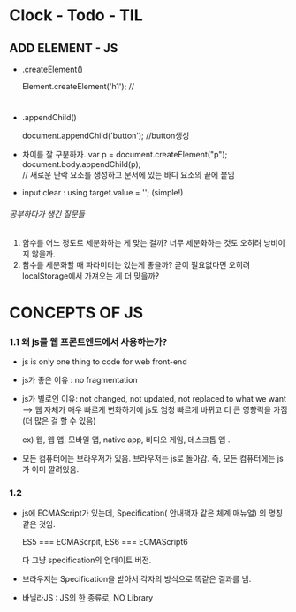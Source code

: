 # Clock - Todo - TIL

## ADD ELEMENT - JS
- .createElement()

    Element.createElement('h1');
    //<h1></h1> 

- .appendChild()
    
    document.appendChild('button');
    //button생성
    
- 차이를 잘 구분하자.
    var p = document.createElement("p");
    document.body.appendChild(p);  
    // 새로운 단락 요소를 생성하고 문서에 있는 바디 요소의 끝에 붙임
    
* input clear : using target.value = ''; (simple!)

###### 공부하다가 생긴 질문들
1. 함수를 어느 정도로 세분화하는 게 맞는 걸까? 너무 세분화하는 것도 오히려 낭비이지 않을까.
2. 함수를 세분화할 때 파라미터는 있는게 좋을까? 굳이 필요없다면 오히려 localStorage에서 가져오는 게 더 맞을까?


# CONCEPTS OF JS

### 1.1  왜 js를 웹 프론트엔드에서 사용하는가?

- js is only one thing to code for web front-end
- js가 좋은 이유 : no fragmentation
- js가 별로인 이유: not changed, not updated, not replaced to what we want —> 웹 자체가 매우 빠르게 변화하기에 js도 엄청 빠르게 바뀌고 더 큰 영향력을 가짐(더 많은 걸 할 수 있음)

    ex) 웹, 웹 앱, 모바일 앱, native app, 비디오 게임, 데스크톱 앱 . 

- 모든 컴퓨터에는 브라우저가 있음. 브라우저는 js로 돌아감. 즉, 모든 컴퓨터에는 js가 이미 깔려있음.

### 1.2

- js에 ECMAScript가 있는데, Specification( 안내책자 같은 체계 매뉴얼) 의 명칭같은 것임.

    ES5 === ECMAScrpit, ES6 === ECMAScript6

    다 그냥 specification의 업데이트 버전.

- 브라우저는 Specification을 받아서 각자의 방식으로 똑같은 결과를 냄.
- 바닐라JS : JS의 한 종류로, NO Library
